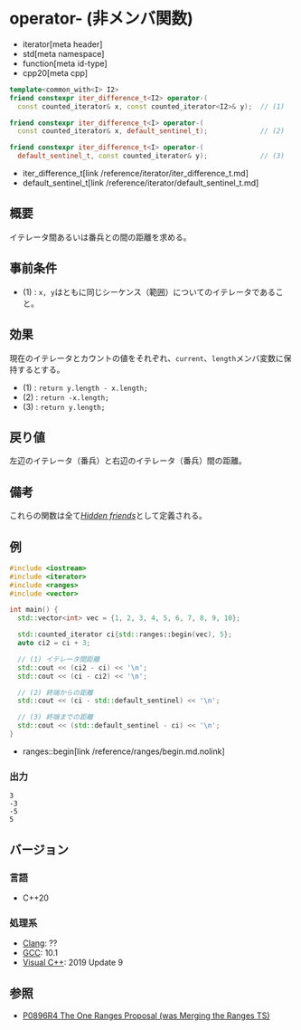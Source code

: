 # operator- (非メンバ関数)
* iterator[meta header]
* std[meta namespace]
* function[meta id-type]
* cpp20[meta cpp]

```cpp
template<common_with<I> I2>
friend constexpr iter_difference_t<I2> operator-(
  const counted_iterator& x, const counted_iterator<I2>& y);  // (1)

friend constexpr iter_difference_t<I> operator-(
  const counted_iterator& x, default_sentinel_t);             // (2)

friend constexpr iter_difference_t<I> operator-(
  default_sentinel_t, const counted_iterator& y);             // (3)
```
* iter_difference_t[link /reference/iterator/iter_difference_t.md]
* default_sentinel_t[link /reference/iterator/default_sentinel_t.md]

## 概要

イテレータ間あるいは番兵との間の距離を求める。

## 事前条件

- (1) : `x, y`はともに同じシーケンス（範囲）についてのイテレータであること。

## 効果

現在のイテレータとカウントの値をそれぞれ、`current`、`length`メンバ変数に保持するとする。

- (1) : `return y.length - x.length;`
- (2) : `return -x.length;`
- (3) : `return y.length;`

## 戻り値

左辺のイテレータ（番兵）と右辺のイテレータ（番兵）間の距離。

## 備考

これらの関数は全て[*Hidden friends*](/article/lib/hidden_friends.md)として定義される。

## 例
```cpp example
#include <iostream>
#include <iterator>
#include <ranges>
#include <vector>

int main() {
  std::vector<int> vec = {1, 2, 3, 4, 5, 6, 7, 8, 9, 10};

  std::counted_iterator ci{std::ranges::begin(vec), 5};
  auto ci2 = ci + 3;

  // (1) イテレータ間距離
  std::cout << (ci2 - ci) << '\n';
  std::cout << (ci - ci2) << '\n';

  // (2) 終端からの距離
  std::cout << (ci - std::default_sentinel) << '\n';

  // (3) 終端までの距離
  std::cout << (std::default_sentinel - ci) << '\n';
}
```
* ranges::begin[link /reference/ranges/begin.md.nolink]

### 出力
```
3
-3
-5
5
```

## バージョン
### 言語
- C++20

### 処理系
- [Clang](/implementation.md#clang): ??
- [GCC](/implementation.md#gcc): 10.1
- [Visual C++](/implementation.md#visual_cpp): 2019 Update 9

## 参照
- [P0896R4 The One Ranges Proposal (was Merging the Ranges TS)](http://www.open-std.org/jtc1/sc22/wg21/docs/papers/2018/p0896r4.pdf)

